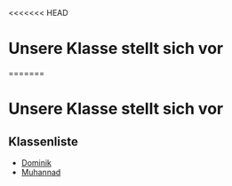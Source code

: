 <<<<<<< HEAD

# Unsere Klasse stellt sich vor

=======

# Unsere Klasse stellt sich vor

## Klassenliste

- [Dominik](Dominik.md)
- [Muhannad](Muhannad)
